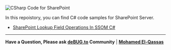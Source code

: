 ![CSharp Code for SharePoint](https://user-images.githubusercontent.com/49816567/83959230-15e91380-a883-11ea-893a-03a897833e72.png)

In this repoistory, you can find C# code samples for SharePoint Server.
- [SharePoint Lookup Field Operations In SSOM C#](https://github.com/melqassas/CSharepforSharePoint/tree/master/SharePoint%20Lookup%20Field%20Operations%20In%20SSOM%20CSharp)

--------------
 
**Have a Question, Please ask [deBUG.to](https://deBUG.to) Community** | **[Mohamed El-Qassas](https://devoworx.com)**
